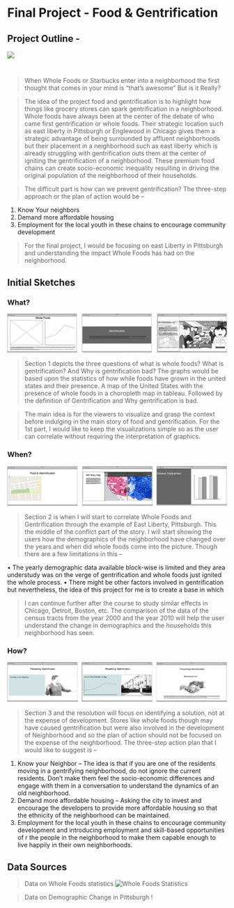 # Final Project - **Food & Gentrification**

## Project Outline - 

<div class='tableauPlaceholder' id='viz1581275187907' style='position: relative'><noscript><a href='#'><img alt=' ' src='https:&#47;&#47;public.tableau.com&#47;static&#47;images&#47;9T&#47;9TK3QSF3Q&#47;1_rss.png' style='border: none' /></a></noscript><object class='tableauViz'  style='display:none;'><param name='host_url' value='https%3A%2F%2Fpublic.tableau.com%2F' /> <param name='embed_code_version' value='3' /> <param name='path' value='shared&#47;9TK3QSF3Q' /> <param name='toolbar' value='yes' /><param name='static_image' value='https:&#47;&#47;public.tableau.com&#47;static&#47;images&#47;9T&#47;9TK3QSF3Q&#47;1.png' /> <param name='animate_transition' value='yes' /><param name='display_static_image' value='yes' /><param name='display_spinner' value='yes' /><param name='display_overlay' value='yes' /><param name='display_count' value='yes' /><param name='filter' value='publish=yes' /></object></div>                
<script type='text/javascript'>                    
  var divElement = document.getElementById('viz1581275187907');                    
  var vizElement = divElement.getElementsByTagName('object')[0];                    
  if ( divElement.offsetWidth > 800 ) { vizElement.style.width='1366px';vizElement.style.height='795px';} else if ( divElement.offsetWidth > 500 ) { vizElement.style.width='1366px';vizElement.style.height='795px';} else { vizElement.style.width='100%';vizElement.style.height='727px';}                     
  var scriptElement = document.createElement('script');                    
  scriptElement.src = 'https://public.tableau.com/javascripts/api/viz_v1.js';                    vizElement.parentNode.insertBefore(scriptElement, vizElement);                
</script>

#  
> When Whole Foods or Starbucks enter into a neighborhood the first thought that comes in your mind is “that’s awesome” But is it Really?

> The idea of the project food and gentrification is to highlight how things like grocery stores can spark gentrification in a neighborhood. Whole foods have always been at the center of the debate of who came first gentrification or whole foods. Their strategic location such as east liberty in Pittsburgh or Englewood in Chicago gives them a strategic advantage of being surrounded by affluent neighborhoods but their placement in a neighborhood such as east liberty which is already struggling with gentrification outs them at the center of igniting the gentrification of a neighborhood. These premium food chains can create socio-economic inequality resulting in driving the original population of the neighborhood of their households.

> The difficult part is how can we prevent gentrification? The three-step approach or the plan of action would be – 

1.	Know Your neighbors 
2.	Demand more affordable housing 
3.	Employment for the local youth in these chains to encourage community development

> For the final project, I would be focusing on east Liberty in Pittsburgh and understanding the impact Whole Foods has had on the neighborhood.

## Initial Sketches

### What?
![Introduction](part1.png)

> Section 1 depicts the three questions of what is whole foods? What is gentrification? And Why is gentrification bad? The graphs would be based upon the statistics of how while foods have grown in the united states and their presence. A map of the United States with the presence of whole foods in a choropleth map in tableau. Followed by the definition of Gentrification and Why gentrification is bad.

> The main idea is for the viewers to visualize and grasp the context before indulging in the main story of food and gentrification. For the 1st part, I would like to keep the visualizations simple so as the user can correlate without requiring the interpretation of graphics.

### When?
![Middle](part2.png)

> Section 2 is when I will start to correlate Whole Foods and Gentrification through the example of East Liberty, Pittsburgh. This the middle of the conflict part of the story. I will start showing the users how the demographics of the neighborhood have changed over the years and when did whole foods come into the picture. Though there are a few limitations in this – 

•	The yearly demographic data available block-wise is limited and they area understudy was on the verge of gentrification and whole foods just ignited the whole process. 
•	There might be other factors involved in gentrification but nevertheless, the idea of this project for me is to create a base in which 

> I can continue further after the course to study similar effects in Chicago, Detroit, Boston, etc. 
The comparison of the data of the census tracts from the year 2000 and the year 2010 will help the user understand the change in demographics and the households this neighborhood has seen.

### How?
![Resolution](part3.png)

> Section 3 and the resolution will focus on identifying a solution, not at the expense of development. Stores like whole foods though may have caused gentrification but were also involved in the development of Neighborhood and so the plan of action should not be focused on the expense of the neighborhood. The three-step action plan that I would like to suggest is –

1.	Know your Neighbor – The idea is that if you are one of the residents moving in a gentrifying neighborhood, do not ignore the current residents. Don’t make them feel the socio-economic differences and engage with them in a conversation to understand the dynamics of an old neighborhood.
2.	Demand more affordable housing – Asking the city to invest and encourage the developers to provide more affordable housing so that the ethnicity of the neighborhood can be maintained.
3.	Employment for the local youth in these chains to encourage community development and introducing employment and skill-based opportunities of r the people in the neighborhood to make them capable enough to live happily in their own neighborhoods.


## Data Sources

> Data on Whole Foods statistics
![Whole Foods Statistics](https://www.statista.com/statistics/258682/whole-foods-markets-number-of-stores-worldwide/)

> Data on Demographic Change in Pittsburgh
!
